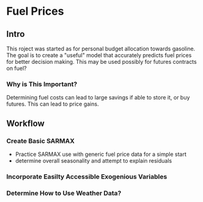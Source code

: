 # Fuel Prices

## Intro
This roject was started as for personal budget allocation towards gasoline.
The goal is to create a "useful" model that accurately predicts fuel prices for better decision making. 
This may be used possibly for futures contracts on fuel?

### Why is This Important?
Determining fuel costs can lead to large savings if able to store it, or buy futures. 
This can lead to price gains. 

## Workflow

### Create Basic SARMAX
- Practice SARMAX use with generic fuel price data for a simple start
- determine overall seasonality and attempt to explain residuals

### Incorporate Easilty Accessible Exogenious Variables

### Determine How to Use Weather Data?

